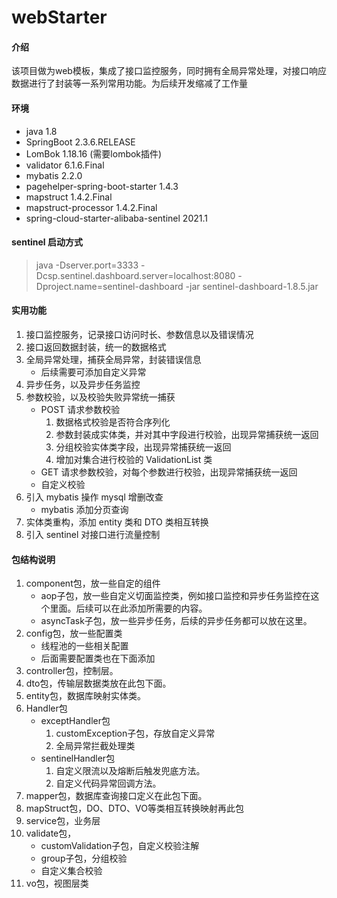 # webStarter

#### 介绍
该项目做为web模板，集成了接口监控服务，同时拥有全局异常处理，对接口响应数据进行了封装等一系列常用功能。为后续开发缩减了工作量

#### 环境

- java 1.8
- SpringBoot 2.3.6.RELEASE
- LomBok 1.18.16 (需要lombok插件)
- validator 6.1.6.Final
- mybatis 2.2.0
- pagehelper-spring-boot-starter 1.4.3
- mapstruct 1.4.2.Final
- mapstruct-processor 1.4.2.Final
- spring-cloud-starter-alibaba-sentinel 2021.1

#### sentinel 启动方式
 > java -Dserver.port=3333 -Dcsp.sentinel.dashboard.server=localhost:8080 -Dproject.name=sentinel-dashboard -jar sentinel-dashboard-1.8.5.jar

#### 实用功能

1. 接口监控服务，记录接口访问时长、参数信息以及错误情况
2. 接口返回数据封装，统一的数据格式
3. 全局异常处理，捕获全局异常，封装错误信息
   - 后续需要可添加自定义异常
4. 异步任务，以及异步任务监控
5. 参数校验，以及校验失败异常统一捕获
   - POST 请求参数校验
     1. 数据格式校验是否符合序列化
     2. 参数封装成实体类，并对其中字段进行校验，出现异常捕获统一返回
     3. 分组校验实体类字段，出现异常捕获统一返回
     4. 增加对集合进行校验的 ValidationList 类
   - GET 请求参数校验，对每个参数进行校验，出现异常捕获统一返回
   - 自定义校验
6. 引入 mybatis 操作 mysql 增删改查
   - mybatis 添加分页查询
7. 实体类重构，添加 entity 类和 DTO 类相互转换
8. 引入 sentinel 对接口进行流量控制

#### 包结构说明

1. component包，放一些自定的组件
    - aop子包，放一些自定义切面监控类，例如接口监控和异步任务监控在这个里面。后续可以在此添加所需要的内容。
    - asyncTask子包，放一些异步任务，后续的异步任务都可以放在这里。
2. config包，放一些配置类
    - 线程池的一些相关配置
    - 后面需要配置类也在下面添加
3. controller包，控制层。
4. dto包，传输层数据类放在此包下面。
5. entity包，数据库映射实体类。
6. Handler包
    - exceptHandler包
      1. customException子包，存放自定义异常
      2. 全局异常拦截处理类
    - sentinelHandler包
      1. 自定义限流以及熔断后触发兜底方法。
      2. 自定义代码异常回调方法。
7. mapper包，数据库查询接口定义在此包下面。
8. mapStruct包，DO、DTO、VO等类相互转换映射再此包
9. service包，业务层
10. validate包，
    - customValidation子包，自定义校验注解
    - group子包，分组校验
    - 自定义集合校验
11. vo包，视图层类